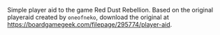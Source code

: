 Simple player aid to the game Red Dust Rebellion. Based on the original playeraid created by `oneofneko`, download the original at https://boardgamegeek.com/filepage/295774/player-aid.